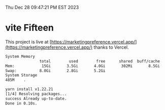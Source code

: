 Thu Dec 28 09:47:21 PM EST 2023

# vite Fifteen


This project is live at [https://marketingpreference.vercel.app/](https://marketingpreference.vercel.app/) thanks to Vercel.

```bash
System Memory
               total        used        free      shared  buff/cache   available
Mem:            15Gi       3.5Gi       4.0Gi       302Mi       8.5Gi        11Gi
Swap:          8.0Gi       2.8Gi       5.2Gi
System Storage
485M	.
```
```bash
yarn install v1.22.21
[1/4] Resolving packages...
success Already up-to-date.
Done in 0.10s.
```
